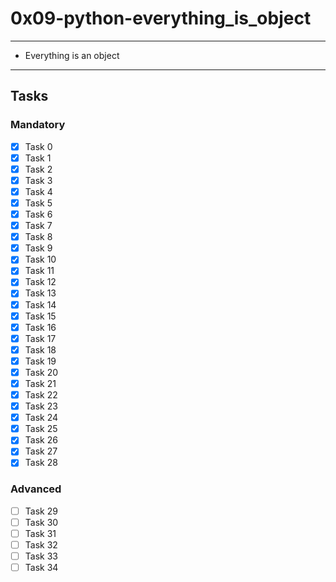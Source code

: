 # 0x09-python-everything_is_object

---
* Everything is an object
---

## Tasks
### Mandatory
- [x] Task 0
- [x] Task 1
- [x] Task 2
- [x] Task 3
- [x] Task 4
- [x] Task 5
- [x] Task 6
- [x] Task 7
- [x] Task 8
- [x] Task 9
- [x] Task 10
- [x] Task 11
- [x] Task 12
- [x] Task 13
- [x] Task 14
- [x] Task 15
- [x] Task 16
- [x] Task 17
- [x] Task 18
- [x] Task 19
- [x] Task 20
- [x] Task 21
- [x] Task 22
- [x] Task 23
- [x] Task 24
- [x] Task 25
- [x] Task 26
- [x] Task 27
- [x] Task 28

### Advanced
- [ ] Task 29
- [ ] Task 30
- [ ] Task 31
- [ ] Task 32
- [ ] Task 33
- [ ] Task 34
